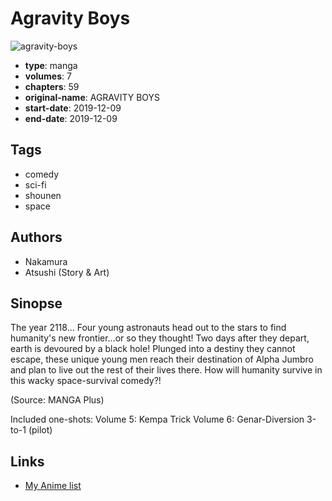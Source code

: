 # Agravity Boys

![agravity-boys](https://cdn.myanimelist.net/images/manga/2/228642.jpg)

-   **type**: manga
-   **volumes**: 7
-   **chapters**: 59
-   **original-name**: AGRAVITY BOYS
-   **start-date**: 2019-12-09
-   **end-date**: 2019-12-09

## Tags

-   comedy
-   sci-fi
-   shounen
-   space

## Authors

-   Nakamura
-   Atsushi (Story & Art)

## Sinopse

The year 2118... Four young astronauts head out to the stars to find humanity's new frontier...or so they thought! Two days after they depart, earth is devoured by a black hole! Plunged into a destiny they cannot escape, these unique young men reach their destination of Alpha Jumbro and plan to live out the rest of their lives there. How will humanity survive in this wacky space-survival comedy?!

(Source: MANGA Plus)

Included one-shots:
Volume 5: Kempa Trick
Volume 6: Genar-Diversion 3-to-1 (pilot)

## Links

-   [My Anime list](https://myanimelist.net/manga/123188/Agravity_Boys)
